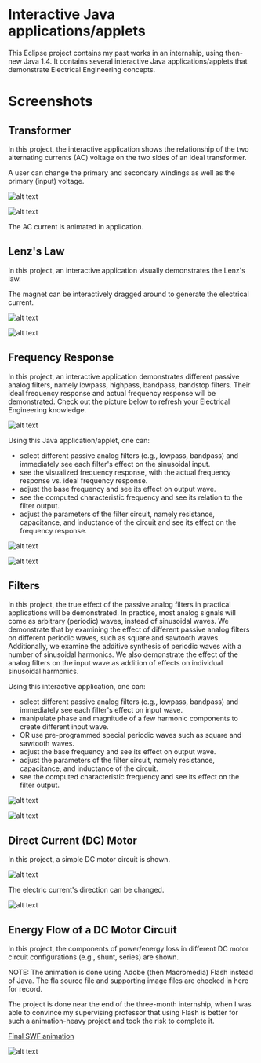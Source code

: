 # Interactive Java applications/applets

This Eclipse project contains my past works in an internship, using then-new Java 1.4. It contains several interactive Java applications/applets that demonstrate Electrical Engineering concepts.

# Screenshots

## Transformer

In this project, the interactive application shows the relationship of the two alternating currents (AC) voltage on the two sides of an ideal transformer.

A user can change the primary and secondary windings as well as the primary (input) voltage. 

![alt text](https://dl.dropbox.com/s/bx1k0nlbcqvhak8/Transformer1.jpg "Transformer1") 

![alt text](https://dl.dropbox.com/s/3nn2vxg00cvjn6b/Transformer2.jpg "Transformer2")

The AC current is animated in application.

## Lenz's Law

In this project, an interactive application visually demonstrates the Lenz's law.

The magnet can be interactively dragged around to generate the electrical current.

![alt text](https://dl.dropbox.com/s/ysnk6hz8v9l53mn/LenzLaw1.jpg "LenzLaw1") 

![alt text](https://dl.dropbox.com/s/sio94onaadx717i/LenzLaw2.jpg "LenzLaw2")

## Frequency Response

In this project, an interactive application demonstrates different passive analog filters, namely lowpass, highpass, bandpass, bandstop filters. Their ideal frequency response and actual frequency response will be demonstrated. Check out the picture below to refresh your Electrical Engineering knowledge.

![alt text](https://dl.dropbox.com/s/bnr5ilsy1ridxtk/Filters.jpg "Filters") 

Using this Java application/applet, one can:
* select different passive analog filters (e.g., lowpass, bandpass) and immediately see each filter's effect on the sinusoidal input.
* see the visualized frequency response, with the actual frequency response vs. ideal frequency response.
* adjust the base frequency and see its effect on output wave.
* see the computed characteristic frequency and see its relation to the filter output.
* adjust the parameters of the filter circuit, namely resistance, capacitance, and inductance of the circuit and see its effect on the frequency response.

![alt text](https://dl.dropbox.com/s/w9w99o6dn93jhbx/Fr1.jpg "Fr1") 

![alt text](https://dl.dropbox.com/s/v8ck6mvjj4lxsdy/Fr2.jpg "Fr2")

## Filters

In this project, the true effect of the passive analog filters in practical applications will be demonstrated. In practice, most analog signals will come as arbitrary (periodic) waves, instead of sinusoidal waves. 
We demonstrate that by examining the effect of different passive analog filters on different periodic waves, such as square and sawtooth waves. 
Additionally, we examine the additive synthesis of periodic waves with a number of sinusoidal harmonics. 
We also demonstrate the effect of the analog filters on the input wave as addition of effects on individual sinusoidal harmonics. 

Using this interactive application, one can:

* select different passive analog filters (e.g., lowpass, bandpass) and immediately see each filter's effect on input wave.
* manipulate phase and magnitude of a few harmonic components to create different input wave.
* OR use pre-programmed special periodic waves such as square and sawtooth waves.
* adjust the base frequency and see its effect on output wave.
* adjust the parameters of the filter circuit, namely resistance, capacitance, and inductance of the circuit.
* see the computed characteristic frequency and see its effect on the filter output.

![alt text](https://dl.dropbox.com/s/9uik8b3q8xzo5xf/Filters1.jpg "Filters1") 

![alt text](https://dl.dropbox.com/s/ktn4el7v84ogs4t/Filters2.jpg "Filters2") 

## Direct Current (DC) Motor

In this project, a simple DC motor circuit is shown.

![alt text](https://dl.dropbox.com/s/l3vh1zxkzaytq2s/DcMotor1.jpg "DcMotor1") 

The electric current's direction can be changed.

![alt text](https://dl.dropbox.com/s/a0nouuyv61pcnkf/DcMotor2.jpg "DcMotor2")

## Energy Flow of a DC Motor Circuit

In this project, the components of power/energy loss in different DC motor circuit configurations (e.g., shunt, series) are shown.

NOTE: The animation is done using Adobe (then Macromedia) Flash instead of Java. The fla source file and supporting image files are checked in here for record.

The project is done near the end of the three-month internship, when I was able to convince my supervising professor that using Flash is better for such a animation-heavy project and took the risk to complete it.

[Final SWF animation](https://dl.dropbox.com/s/fja9kho6psbbx3i/EnergyFlow.swf)

![alt text](https://dl.dropbox.com/s/zwnu696bhh31c67/EnergyFlow.jpg "EnergyFlow")
